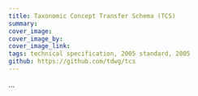 ```yaml
---
title: Taxonomic Concept Transfer Schema (TCS)
summary: 
cover_image: 
cover_image_by: 
cover_image_link: 
tags: technical specification, 2005 standard, 2005
github: https://github.com/tdwg/tcs
---
```


...
